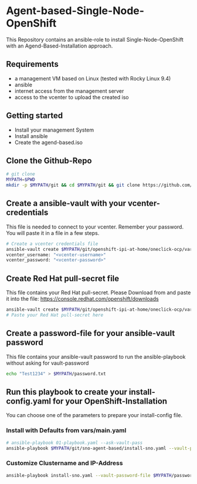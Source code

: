# Agent-based-Single-Node-OpenShift
This Repository contains an ansible-role to install Single-Node-OpenShift with an Agend-Based-Installation approach.

## Requirements
- a management VM based on Linux (tested with Rocky Linux 9.4)
- ansible
- internet access from the management server
- access to the vcenter to upload the created iso

## Getting started
- Install your management System
- Install ansible
- Create the agend-based.iso

## Clone the Github-Repo
```bash
# git clone
MYPATH=$PWD
mkdir -p $MYPATH/git && cd $MYPATH/git && git clone https://github.com/Patthecat249/sno-agent-based.git
```

## Create a ansible-vault with your vcenter-credentials
This file is needed to connect to your vcenter. Remember your password. You will paste it in a file in a few steps.
```bash
# Create a vcenter credentials file
ansible-vault create $MYPATH/git/openshift-ipi-at-home/oneclick-ocp/vars/vcenter_credentials.yaml
vcenter_username: "<vcenter-username>"
vcenter_password: "<vcenter-password>"
```

## Create Red Hat pull-secret file
This file contains your Red Hat pull-secret. Please Download from and paste it into the file:
<https://console.redhat.com/openshift/downloads>
```bash
ansible-vault create $MYPATH/git/openshift-ipi-at-home/oneclick-ocp/vars/pull-secret
# Paste your Red Hat pull-secret here
```

## Create a password-file for your ansible-vault password
This file contains your ansible-vault password to run the ansible-playbook without asking for vault-password
```bash
echo "Test1234" > $MYPATH/password.txt
```

## Run this playbook to create your install-config.yaml for your OpenShift-Installation
You can choose one of the parameters to prepare your install-config file.

### Install with Defaults from vars/main.yaml
```bash
# ansible-playbook 01-playbook.yaml --ask-vault-pass
ansible-playbook $MYPATH/git/sno-agent-based/install-sno.yaml --vault-password-file $MYPATH/password.txt

```
### Customize Clustername and IP-Address
```bash
ansible-playbook install-sno.yaml --vault-password-file $MYPATH/password.txt -e "cluster_name=sno2" -e "ip_address=10.0.249.54"
```